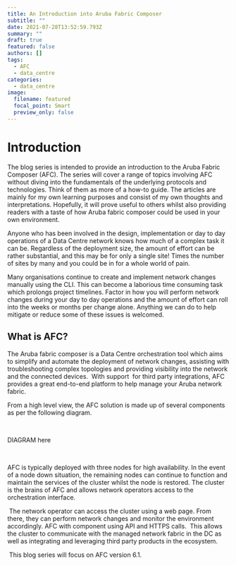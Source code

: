 ```yaml
---
title: An Introduction into Aruba Fabric Composer
subtitle: ""
date: 2021-07-28T13:52:59.793Z
summary: ""
draft: true
featured: false
authors: []
tags:
  - AFC
  - data_centre
categories:
  - data_centre
image:
  filename: featured
  focal_point: Smart
  preview_only: false
---
```

# Introduction

The blog series is intended to provide an introduction to the Aruba Fabric Composer (AFC). The series will cover a range of topics involving AFC without diving into the fundamentals of the underlying protocols and technologies. Think of them as more of a how-to guide. The articles are mainly for my own learning purposes and consist of my own thoughts and interpretations. Hopefully, it will prove useful to others whilst also providing readers with a taste of how Aruba fabric composer could be used in your own environment.

Anyone who has been involved in the design, implementation or day to day operations of a Data Centre network knows how much of a complex task it can be. Regardless of the deployment size, the amount of effort can be rather substantial, and this may be for only a single site! Times the number of sites by many and you could be in for a whole world of pain.

Many organisations continue to create and implement network changes manually using the CLI. This can become a laborious time consuming task which prolongs project timelines. Factor in how you will perform network changes during your day to day operations and the amount of effort can roll into the weeks or months per change alone. Anything we can do to help mitigate or reduce some of these issues is welcomed.

## What is AFC?

The Aruba fabric composer is a Data Centre orchestration tool which aims to simplify and automate the deployment of network changes, assisting with troubleshooting complex topologies and providing visibility into the network and the connected devices.  With support  for third party integrations, AFC provides a great end-to-end platform to help manage your Aruba network fabric.

From a high level view, the AFC solution is made up of several components as per the following diagram.

 

DIAGRAM here

 

AFC is typically deployed with three nodes for high availability. In the event of a node down situation, the remaining nodes can continue to function and maintain the services of the cluster whilst the node is restored. The cluster is the brains of AFC and allows network operators access to the orchestration interface.

 The network operator can access the cluster using a web page. From there, they can perform network changes and monitor the environment accordingly. AFC with component using API and HTTPS calls.  This allows the cluster to communicate with the managed network fabric in the DC as well as integrating and leveraging third party products in the ecosystem.

 This blog series will focus on AFC version 6.1.